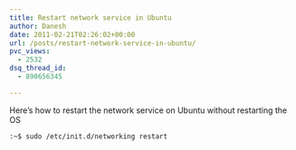 ```yaml
---
title: Restart network service in Ubuntu
author: Danesh
date: 2011-02-21T02:26:02+00:00
url: /posts/restart-network-service-in-ubuntu/
pvc_views:
  - 2532
dsq_thread_id:
  - 890656345

---
```

Here&#8217;s how to restart the network service on Ubuntu without restarting the OS

`:~$ sudo /etc/init.d/networking restart`